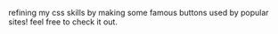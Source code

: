 refining my css skills by making some famous buttons used by popular sites!
feel free to check it out.
